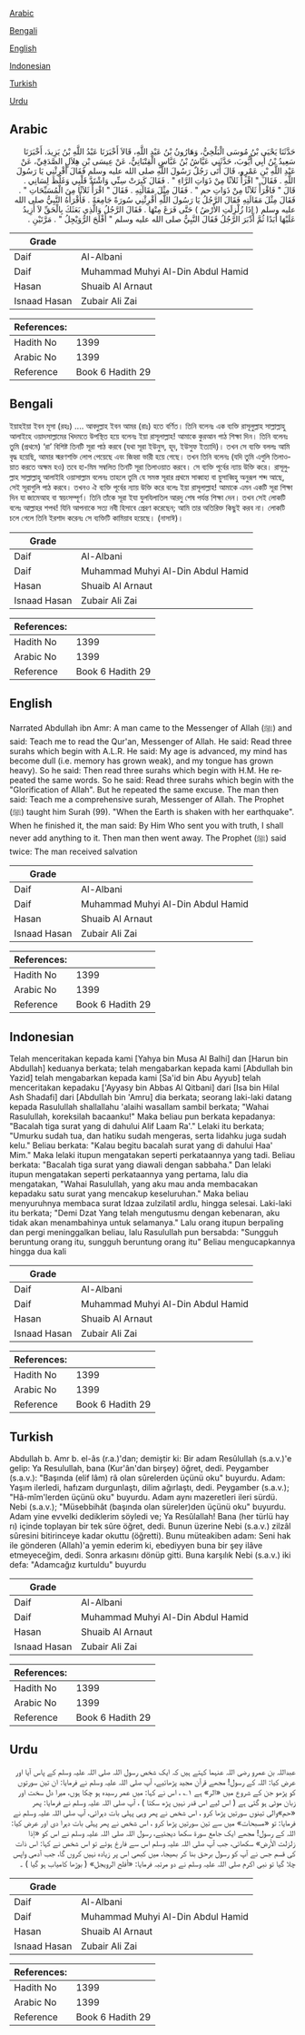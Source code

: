 [Arabic](#arabic)

[Bengali](#bengali)

[English](#english)

[Indonesian](#indonesian)

[Turkish](#turkish)

[Urdu](#urdu)

## Arabic


<div dir="rtl" lang="ar" style={{fontSize:'larger',backgroundColor:'#f8f9fa',padding:20}}>
حَدَّثَنَا يَحْيَى بْنُ مُوسَى الْبَلْخِيُّ، وَهَارُونُ بْنُ عَبْدِ اللَّهِ، قَالاَ أَخْبَرَنَا عَبْدُ اللَّهِ بْنُ يَزِيدَ، أَخْبَرَنَا سَعِيدُ بْنُ أَبِي أَيُّوبَ، حَدَّثَنِي عَيَّاشُ بْنُ عَبَّاسٍ الْقِتْبَانِيُّ، عَنْ عِيسَى بْنِ هِلاَلٍ الصَّدَفِيِّ، عَنْ عَبْدِ اللَّهِ بْنِ عَمْرٍو، قَالَ أَتَى رَجُلٌ رَسُولَ اللَّهِ صلى الله عليه وسلم فَقَالَ أَقْرِئْنِي يَا رَسُولَ اللَّهِ ‏.‏ فَقَالَ ‏"‏ اقْرَأْ ثَلاَثًا مِنْ ذَوَاتِ الرَّاءِ ‏"‏ ‏.‏ فَقَالَ كَبِرَتْ سِنِّي وَاشْتَدَّ قَلْبِي وَغَلُظَ لِسَانِي ‏.‏ قَالَ ‏"‏ فَاقْرَأْ ثَلاَثًا مِنْ ذَوَاتِ حم ‏"‏ ‏.‏ فَقَالَ مِثْلَ مَقَالَتِهِ ‏.‏ فَقَالَ ‏"‏ اقْرَأْ ثَلاَثًا مِنَ الْمُسَبِّحَاتِ ‏"‏ ‏.‏ فَقَالَ مِثْلَ مَقَالَتِهِ فَقَالَ الرَّجُلُ يَا رَسُولَ اللَّهِ أَقْرِئْنِي سُورَةً جَامِعَةً ‏.‏ فَأَقْرَأَهُ النَّبِيُّ صلى الله عليه وسلم ‏(‏ إِذَا زُلْزِلَتِ الأَرْضُ ‏)‏ حَتَّى فَرَغَ مِنْهَا ‏.‏ فَقَالَ الرَّجُلُ وَالَّذِي بَعَثَكَ بِالْحَقِّ لاَ أَزِيدُ عَلَيْهَا أَبَدًا ثُمَّ أَدْبَرَ الرَّجُلُ فَقَالَ النَّبِيُّ صلى الله عليه وسلم ‏"‏ أَفْلَحَ الرُّوَيْجِلُ ‏"‏ ‏.‏ مَرَّتَيْنِ ‏.‏
</div>
<div style={{backgroundColor:'#f8f9fa',padding:20, marginBottom: 10}}><table> <thead> <tr> <th>Grade</th> <th></th> </tr> </thead> <tbody> <tr><td>Daif</td><td>Al-Albani</td></tr><tr><td>Daif</td><td>Muhammad Muhyi Al-Din Abdul Hamid</td></tr><tr><td>Hasan</td><td>Shuaib Al Arnaut</td></tr><tr><td>Isnaad Hasan</td><td>Zubair Ali Zai</td></tr></tbody></table><table> <thead> <tr> <th>References:</th> <th></th> </tr> </thead> <tbody><tr><td>Hadith No</td><td>1399</td></tr><tr><td>Arabic No</td><td>1399</td></tr><tr><td>Reference</td><td>Book 6 Hadith 29</td></tr></tbody></table></div>

## Bengali


<div dir="ltr" lang="bn" style={{fontSize:'larger',backgroundColor:'#f8f9fa',padding:20}}>
ইয়াহইয়া ইবন মূসা (রহঃ) .... আবদুল্লাহ ইবন আমর (রাঃ) হতে বর্ণিত। তিনি বলেনঃ এক ব্যক্তি রাসূলুল্লাহ সাল্লাল্লাহু আলাইহে ওয়াদসাল্লামের খিদমতে উপস্থিত হয়ে বলেনঃ ইয়া রাসূলাল্লাহ! আমাকে কুরআন পাঠ শিক্ষা দিন। তিনি বলেনঃ তুমি (প্রথমে) ‘রা’ বিশিষ্ট তিনটি সূরা পাঠ করবে (যথা সূরা ইউনুস, হূদ, ইউসুফ ইত্যাদি)। তখন সে ব্যক্তি বললঃ আমি বৃদ্ধ হয়েছি, আমার স্মরণশক্তি লোপ পেয়েছে এবং জিহ্বা ভারী হয়ে গেছে। তখন তিনি বলেনঃ (যদি তুমি এগুলি তিলাওয়াত করতে অক্ষম হও) তবে হা-মিম সম্বলিত তিনটি সূরা তিলাওয়াত করবে। সে ব্যক্তি পূর্বের ন্যায় উক্তি করে। রাসূলুল্লাহ সাল্লাল্লাহু আলাইহি ওয়াসাল্লাম বলেনঃ তাহলে তুমি যে সমস্ত সূরার প্রথমে সাব্বাহা বা য়ুসাব্বিহু অনুরূপ শব্দ আছে, সেই সূরাগুলি পাঠ করবে। তখনও ঐ ব্যক্তি পূর্বের ন্যায় উক্তি করে বলেঃ ইয়া রাসূলাল্লাহ! আমাকে এমন একটি সূরা শিক্ষা দিন যা জামেআহ বা স্বয়ংসম্পূর্ণ। তিনি তাঁকে সূরা ইযা যুলযিলাতিল আরদু শেষ পর্যন্ত শিক্ষা দেন। তখন সেই লোকটি বলেঃ আল্লাহর শপথ! যিনি আপনাকে সত্য নবী হিসাবে প্রেরণ করেছেন; আমি তার অতিরিক্ত কিছুই করব না। লোকটি চলে গেলে তিনি ইরশাদ করেনঃ সে ব্যক্তিটি কামিয়াব হয়েছে। (নাসাঈ)।
</div>
<div style={{backgroundColor:'#f8f9fa',padding:20, marginBottom: 10}}><table> <thead> <tr> <th>Grade</th> <th></th> </tr> </thead> <tbody> <tr><td>Daif</td><td>Al-Albani</td></tr><tr><td>Daif</td><td>Muhammad Muhyi Al-Din Abdul Hamid</td></tr><tr><td>Hasan</td><td>Shuaib Al Arnaut</td></tr><tr><td>Isnaad Hasan</td><td>Zubair Ali Zai</td></tr></tbody></table><table> <thead> <tr> <th>References:</th> <th></th> </tr> </thead> <tbody><tr><td>Hadith No</td><td>1399</td></tr><tr><td>Arabic No</td><td>1399</td></tr><tr><td>Reference</td><td>Book 6 Hadith 29</td></tr></tbody></table></div>

## English


<div dir="ltr" lang="en" style={{fontSize:'larger',backgroundColor:'#f8f9fa',padding:20}}>
Narrated Abdullah ibn Amr: A man came to the Messenger of Allah (ﷺ) and said: Teach me to read the Qur'an, Messenger of Allah. He said: Read three surahs which begin with A.L.R. He said: My age is advanced, my mind has become dull (i.e. memory has grown weak), and my tongue has grown heavy). So he said: Then read three surahs which begin with H.M. He repeated the same words. So he said: Read three surahs which begin with the "Glorification of Allah". But he repeated the same excuse. The man then said: Teach me a comprehensive surah, Messenger of Allah. The Prophet (ﷺ) taught him Surah (99). "When the Earth is shaken with her earthquake". When he finished it, the man said: By Him Who sent you with truth, I shall never add anything to it. Then man then went away. The Prophet (ﷺ) said twice: The man received salvation
</div>
<div style={{backgroundColor:'#f8f9fa',padding:20, marginBottom: 10}}><table> <thead> <tr> <th>Grade</th> <th></th> </tr> </thead> <tbody> <tr><td>Daif</td><td>Al-Albani</td></tr><tr><td>Daif</td><td>Muhammad Muhyi Al-Din Abdul Hamid</td></tr><tr><td>Hasan</td><td>Shuaib Al Arnaut</td></tr><tr><td>Isnaad Hasan</td><td>Zubair Ali Zai</td></tr></tbody></table><table> <thead> <tr> <th>References:</th> <th></th> </tr> </thead> <tbody><tr><td>Hadith No</td><td>1399</td></tr><tr><td>Arabic No</td><td>1399</td></tr><tr><td>Reference</td><td>Book 6 Hadith 29</td></tr></tbody></table></div>

## Indonesian


<div dir="ltr" lang="id" style={{fontSize:'larger',backgroundColor:'#f8f9fa',padding:20}}>
Telah menceritakan kepada kami [Yahya bin Musa Al Balhi] dan [Harun bin Abdullah] keduanya berkata; telah mengabarkan kepada kami [Abdullah bin Yazid] telah mengabarkan kepada kami [Sa'id bin Abu Ayyub] telah menceritakan kepadaku ['Ayyasy bin Abbas Al Qitbani] dari [Isa bin Hilal Ash Shadafi] dari [Abdullah bin 'Amru] dia berkata; seorang laki-laki datang kepada Rasulullah shallallahu 'alaihi wasallam sambil berkata; "Wahai Rasulullah, koreksilah bacaanku!" Maka beliau pun berkata kepadanya: "Bacalah tiga surat yang di dahului Alif Laam Ra'." Lelaki itu berkata; "Umurku sudah tua, dan hatiku sudah mengeras, serta lidahku juga sudah kelu." Beliau berkata: "Kalau begitu bacalah surat yang di dahului Haa' Mim." Maka lelaki itupun mengatakan seperti perkataannya yang tadi. Beliau berkata: "Bacalah tiga surat yang diawali dengan sabbaha." Dan lelaki itupun mengatakan seperti perkataannya yang pertama, lalu dia mengatakan, "Wahai Rasulullah, yang aku mau anda membacakan kepadaku satu surat yang mencakup keseluruhan." Maka beliau menyuruhnya membaca surat Idzaa zulzilatil ardlu, hingga selesai. Laki-laki itu berkata; "Demi Dzat Yang telah mengutusmu dengan kebenaran, aku tidak akan menambahinya untuk selamanya." Lalu orang itupun berpaling dan pergi meninggalkan beliau, lalu Rasulullah pun bersabda: "Sungguh beruntung orang itu, sungguh beruntung orang itu" Beliau mengucapkannya hingga dua kali
</div>
<div style={{backgroundColor:'#f8f9fa',padding:20, marginBottom: 10}}><table> <thead> <tr> <th>Grade</th> <th></th> </tr> </thead> <tbody> <tr><td>Daif</td><td>Al-Albani</td></tr><tr><td>Daif</td><td>Muhammad Muhyi Al-Din Abdul Hamid</td></tr><tr><td>Hasan</td><td>Shuaib Al Arnaut</td></tr><tr><td>Isnaad Hasan</td><td>Zubair Ali Zai</td></tr></tbody></table><table> <thead> <tr> <th>References:</th> <th></th> </tr> </thead> <tbody><tr><td>Hadith No</td><td>1399</td></tr><tr><td>Arabic No</td><td>1399</td></tr><tr><td>Reference</td><td>Book 6 Hadith 29</td></tr></tbody></table></div>

## Turkish


<div dir="ltr" lang="tr" style={{fontSize:'larger',backgroundColor:'#f8f9fa',padding:20}}>
Abdullah b. Amr b. el-âs (r.a.)'dan; demiştir ki: Bir adam Resûlullah (s.a.v.)'e gelip: Ya Resulullah, bana (Kur'ân'dan birşey) öğret, dedi. Peygamber (s.a.v.): "Başında (elif lâm) râ olan sûrelerden üçünü oku" buyurdu. Adam: Yaşım ilerledi, hafızam durgunlaştı, dilim ağırlaştı, dedi. Peygamber (s.a.v.); "Hâ-mîm'lerden üçünü oku" buyurdu. Adam aynı mazeretleri ileri sürdü. Nebi (s.a.v.); "Müsebbihât (başında olan süreler)den üçünü oku" buyurdu. Adam yine evvelki dediklerim söyledi ve; Ya Resûlallah! Bana (her türlü hay rı) içinde toplayan bir tek sûre öğret, dedi. Bunun üzerine Nebi (s.a.v.) zilzâl sûresini bitirinceye kadar okuttu (öğretti). Bunu müteakiben adam: Seni hak ile gönderen (Allah)'a yemin ederim ki, ebediyyen buna bir şey ilâve etmeyeceğim, dedi. Sonra arkasını dönüp gitti. Buna karşılık Nebi (s.a.v.) iki defa: "Adamcağız kurtuldu" buyurdu
</div>
<div style={{backgroundColor:'#f8f9fa',padding:20, marginBottom: 10}}><table> <thead> <tr> <th>Grade</th> <th></th> </tr> </thead> <tbody> <tr><td>Daif</td><td>Al-Albani</td></tr><tr><td>Daif</td><td>Muhammad Muhyi Al-Din Abdul Hamid</td></tr><tr><td>Hasan</td><td>Shuaib Al Arnaut</td></tr><tr><td>Isnaad Hasan</td><td>Zubair Ali Zai</td></tr></tbody></table><table> <thead> <tr> <th>References:</th> <th></th> </tr> </thead> <tbody><tr><td>Hadith No</td><td>1399</td></tr><tr><td>Arabic No</td><td>1399</td></tr><tr><td>Reference</td><td>Book 6 Hadith 29</td></tr></tbody></table></div>

## Urdu


<div dir="rtl" lang="ur" style={{fontSize:'larger',backgroundColor:'#f8f9fa',padding:20}}>
عبداللہ بن عمرو رضی اللہ عنہما کہتے ہیں کہ ایک شخص رسول اللہ صلی اللہ علیہ وسلم کے پاس آیا اور عرض کیا: اللہ کے رسول! مجھے قرآن مجید پڑھائیے، آپ صلی اللہ علیہ وسلم نے فرمایا: ان تین سورتوں کو پڑھو جن کے شروع میں «الر» ہے ۱؎ ، اس نے کہا: میں عمر رسیدہ ہو چکا ہوں، میرا دل سخت اور زبان موٹی ہو گئی ہے ( اس لیے اس قدر نہیں پڑھ سکتا ) ، آپ صلی اللہ علیہ وسلم نے فرمایا: پھر «حم»والی تینوں سورتیں پڑھا کرو ، اس شخص نے پھر وہی پہلی بات دہرائی، آپ صلی اللہ علیہ وسلم نے فرمایا: تو «مسبحات» میں سے تین سورتیں پڑھا کرو ، اس شخص نے پھر پہلی بات دہرا دی اور عرض کیا: اللہ کے رسول! مجھے ایک جامع سورۃ سکھا دیجئیے، رسول اللہ صلی اللہ علیہ وسلم نے اس کو «إذا زلزلت الأرض» سکھائی، جب آپ صلی اللہ علیہ وسلم اس سے فارغ ہوئے تو اس شخص نے کہا: اس ذات کی قسم جس نے آپ کو رسول برحق بنا کر بھیجا، میں کبھی اس پر زیادہ نہیں کروں گا، جب آدمی واپس چلا گیا تو نبی اکرم صلی اللہ علیہ وسلم نے دو مرتبہ فرمایا: «أفلح الرويجل» ( بوڑھا کامیاب ہو گیا ) ۔
</div>
<div style={{backgroundColor:'#f8f9fa',padding:20, marginBottom: 10}}><table> <thead> <tr> <th>Grade</th> <th></th> </tr> </thead> <tbody> <tr><td>Daif</td><td>Al-Albani</td></tr><tr><td>Daif</td><td>Muhammad Muhyi Al-Din Abdul Hamid</td></tr><tr><td>Hasan</td><td>Shuaib Al Arnaut</td></tr><tr><td>Isnaad Hasan</td><td>Zubair Ali Zai</td></tr></tbody></table><table> <thead> <tr> <th>References:</th> <th></th> </tr> </thead> <tbody><tr><td>Hadith No</td><td>1399</td></tr><tr><td>Arabic No</td><td>1399</td></tr><tr><td>Reference</td><td>Book 6 Hadith 29</td></tr></tbody></table></div>